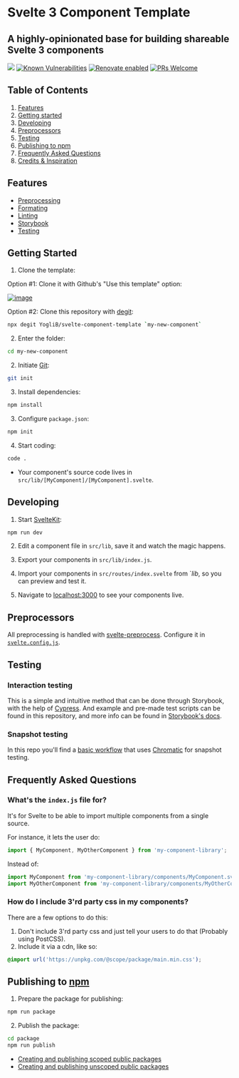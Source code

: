 # Svelte 3 Component Template

## A highly-opinionated base for building shareable Svelte 3 components

[![](https://github.com/YogliB/svelte-component-template/workflows/Node%20CI/badge.svg)](https://github.com/YogliB/svelte-component-template/actions?query=workflow%3A%22Node+CI%22)
[![Known Vulnerabilities](https://snyk.io/test/github/YogliB/svelte-component-template/badge.svg)](https://snyk.io/test/github/YogliB/svelte-component-template)
[![Renovate enabled](https://img.shields.io/badge/renovate-enabled-brightgreen.svg)](https://renovatebot.com/)
[![PRs Welcome](https://img.shields.io/badge/PRs-welcome-brightgreen.svg)](http://makeapullrequest.com)

## Table of Contents

1. [Features](#features)
1. [Getting started](#getting-started)
1. [Developing](#developing)
1. [Preprocessors](#preprocessors)
1. [Testing](#testing)
1. [Publishing to npm](#publishing-to-npm)
1. [Frequently Asked Questions](#frequently-asked-questions)
1. [Credits & Inspiration](#credits-&-inspiration)

## Features

-   [Preprocessing](https://github.com/sveltejs/svelte-preprocess/blob/main/README.md)
-   [Formating](https://github.com/sveltejs/prettier-plugin-svelte)
-   [Linting](https://github.com/sveltejs/eslint-plugin-svelte3)
-   [Storybook](https://storybook.js.org/docs/svelte/get-started/introduction)
-   [Testing](https://storybook.js.org/docs/svelte/workflows/testing-with-storybook)

## Getting Started

1. Clone the template:

Option #1: Clone it with Github's "Use this template" option:

[![image](https://user-images.githubusercontent.com/10498929/131304421-07a7f57c-4faa-4900-9a09-f7a1067e886c.png)](https://github.com/YogliB/svelte-component-template/generate)

Option #2: Clone this repository with [degit](https://github.com/Rich-Harris/degit):

```bash
npx degit YogliB/svelte-component-template `my-new-component`
```

2. Enter the folder:

```bash
cd my-new-component
```

2. Initiate [Git](https://git-scm.com/):

```bash
git init
```

3. Install dependencies:

```bash
npm install
```

3. Configure `package.json`:

```bash
npm init
```

4. Start coding:

```bash
code .
```

-   Your component's source code lives in `src/lib/[MyComponent]/[MyComponent].svelte`.

## Developing

1. Start [SvelteKit](https://kit.svelte.dev/):

```bash
npm run dev
```

2. Edit a component file in `src/lib`, save it and watch the magic happens.

3. Export your components in `src/lib/index.js`.

4. Import your components in `src/routes/index.svelte` from `$lib$, so you can preview and test it.

5. Navigate to [localhost:3000](http://localhost:3000) to see your components live.

## Preprocessors

All preprocessing is handled with [svelte-preprocess](https://github.com/sveltejs/svelte-preprocess).
Configure it in [`svelte.config.js`](https://kit.svelte.dev/docs#configuration).

## Testing

### Interaction testing

This is a simple and intuitive method that can be done through Storybook, with the help of [Cypress](https://cypress.io).
And example and pre-made test scripts can be found in this repository, and more info can be found in [Storybook's docs](https://storybook.js.org/docs/svelte/workflows/interaction-testing).

### Snapshot testing

In this repo you'll find a [basic workflow](.github/chromatic.yml) that uses [Chromatic](https://www.chromatic.com/) for snapshot testing.

## Frequently Asked Questions

### What's the `index.js` file for?

It's for Svelte to be able to import multiple components from a single source.

For instance, it lets the user do:

```javascript
import { MyComponent, MyOtherComponent } from 'my-component-library';
```

Instead of:

```javascript
import MyComponent from 'my-component-library/components/MyComponent.svelte';
import MyOtherComponent from 'my-component-library/components/MyOtherComponent';
```

### How do I include 3'rd party css in my components?

There are a few options to do this:

1. Don't include 3'rd party css and just tell your users to do that (Probably using PostCSS).
2. Include it via a cdn, like so:

```css
@import url('https://unpkg.com/@scope/package/main.min.css');
```

## Publishing to [npm](https://www.npmjs.com)

1. Prepare the package for publishing:

```bash
npm run package
```

2. Publish the package:

```bash
cd package
npm run publish
```

-   [Creating and publishing scoped public packages](https://docs.npmjs.com/creating-and-publishing-scoped-public-packages)
-   [Creating and publishing unscoped public packages](https://docs.npmjs.com/creating-and-publishing-unscoped-public-packages)
